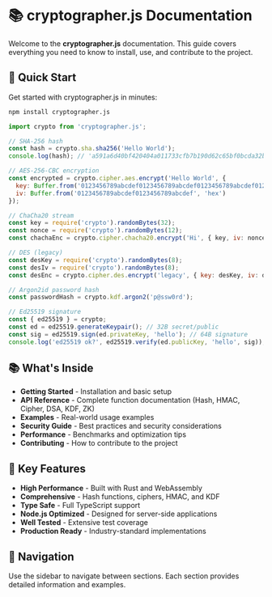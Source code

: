 # 📚 cryptographer.js Documentation

Welcome to the **cryptographer.js** documentation. This guide covers everything you need to know to install, use, and contribute to the project.

## 🚀 Quick Start

Get started with cryptographer.js in minutes:

```bash
npm install cryptographer.js
```

```javascript
import crypto from 'cryptographer.js';

// SHA-256 hash
const hash = crypto.sha.sha256('Hello World');
console.log(hash); // 'a591a6d40bf420404a011733cfb7b190d62c65bf0bcda32b57b277d9ad9f146e'

// AES-256-CBC encryption
const encrypted = crypto.cipher.aes.encrypt('Hello World', {
  key: Buffer.from('0123456789abcdef0123456789abcdef0123456789abcdef0123456789abcdef', 'hex'),
  iv: Buffer.from('0123456789abcdef0123456789abcdef', 'hex')
});

// ChaCha20 stream
const key = require('crypto').randomBytes(32);
const nonce = require('crypto').randomBytes(12);
const chachaEnc = crypto.cipher.chacha20.encrypt('Hi', { key, iv: nonce, mode: 'ctr' });

// DES (legacy)
const desKey = require('crypto').randomBytes(8);
const desIv = require('crypto').randomBytes(8);
const desEnc = crypto.cipher.des.encrypt('legacy', { key: desKey, iv: desIv, mode: 'cbc' });

// Argon2id password hash
const passwordHash = crypto.kdf.argon2('p@ssw0rd');

// Ed25519 signature
const { ed25519 } = crypto;
const ed = ed25519.generateKeypair(); // 32B secret/public
const sig = ed25519.sign(ed.privateKey, 'hello'); // 64B signature
console.log('ed25519 ok?', ed25519.verify(ed.publicKey, 'hello', sig)); // boolean
```

## 📚 What's Inside

- **Getting Started** - Installation and basic setup
- **API Reference** - Complete function documentation (Hash, HMAC, Cipher, DSA, KDF, ZK)
- **Examples** - Real-world usage examples
- **Security Guide** - Best practices and security considerations
- **Performance** - Benchmarks and optimization tips
- **Contributing** - How to contribute to the project

## 🎯 Key Features

- **High Performance** - Built with Rust and WebAssembly
- **Comprehensive** - Hash functions, ciphers, HMAC, and KDF
- **Type Safe** - Full TypeScript support
- **Node.js Optimized** - Designed for server-side applications
- **Well Tested** - Extensive test coverage
- **Production Ready** - Industry-standard implementations

## 📖 Navigation

Use the sidebar to navigate between sections. Each section provides detailed information and examples.